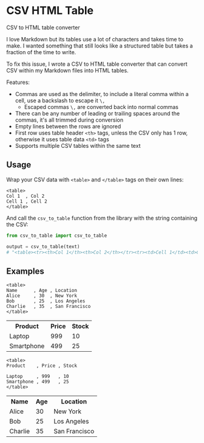 # CSV HTML Table

CSV to HTML table converter

I love Markdown but its tables use a lot of characters and takes time to make. I wanted something that still looks like a structured table but takes a fraction of the time to write.

To fix this issue, I wrote a CSV to HTML table converter that can convert CSV within my Markdown files into HTML tables.

Features:

- Commas are used as the delimiter, to include a literal comma within a cell, use a backslash to escape it `\,`
  - Escaped commas `\,` are converted back into normal commas
- There can be any number of leading or trailing spaces around the commas, it's all trimmed during conversion
- Empty lines between the rows are ignored
- First row uses table header `<th>` tags, unless the CSV only has 1 row, otherwise it uses table data `<td>` tags
- Supports multiple CSV tables within the same text

## Usage

Wrap your CSV data with `<table>` and `</table>` tags on their own lines:

```
<table>
Col 1  , Col 2
Cell 1 , Cell 2
</table>
```

And call the `csv_to_table` function from the library with the string containing the CSV:

```py
from csv_to_table import csv_to_table

output = csv_to_table(text)
# "<table><tr><th>Col 1</th><th>Col 2</th></tr><tr><td>Cell 1</td><td>Cell 2</td></tr></table>"
```

## Examples

```
<table>
Name      , Age , Location       
Alice     , 30  , New York       
Bob       , 25  , Los Angeles    
Charlie   , 35  , San Francisco
</table>
```

<table><tr><th>Product</th><th>Price</th><th>Stock</th></tr><tr><td>Laptop</td><td>999</td><td>10</td></tr><tr><td>Smartphone</td><td>499</td><td>25</td></tr></table>

```
<table>
Product    , Price , Stock  

Laptop     , 999   , 10     
Smartphone , 499   , 25
</table>  
```
<table><tr><th>Name</th><th>Age</th><th>Location</th></tr><tr><td>Alice</td><td>30</td><td>New York</td></tr><tr><td>Bob</td><td>25</td><td>Los Angeles</td></tr><tr><td>Charlie</td><td>35</td><td>San Francisco</td></tr></table>
